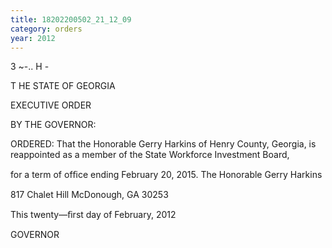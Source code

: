 ```yaml
---
title: 18202200502_21_12_09
category: orders
year: 2012
---
```

   

3 ~-..
H -

T HE STATE OF GEORGIA

EXECUTIVE ORDER

BY THE GOVERNOR:

ORDERED: That the Honorable Gerry Harkins of Henry County, Georgia, is
reappointed as a member of the State Workforce Investment Board,

for a term of ofﬁce ending February 20, 2015.
The Honorable Gerry Harkins

817 Chalet Hill
McDonough, GA 30253

This twenty—ﬁrst day of February, 2012

   
    

GOVERNOR

